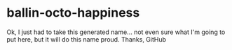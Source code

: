 ballin-octo-happiness
=====================

Ok, I just had to take this generated name... not even sure what I'm going to put here, but it will do this name proud.  Thanks, GitHub
